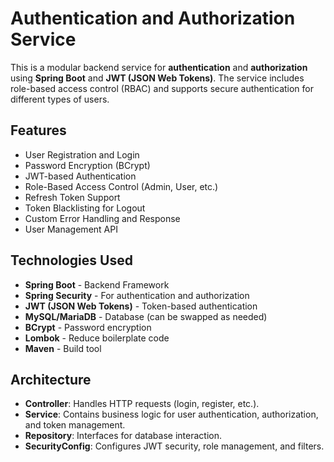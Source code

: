 # Authentication and Authorization Service

This is a modular backend service for **authentication** and **authorization** using **Spring Boot** and **JWT (JSON Web Tokens)**. The service includes role-based access control (RBAC) and supports secure authentication for different types of users. 

## Features

- User Registration and Login
- Password Encryption (BCrypt)
- JWT-based Authentication
- Role-Based Access Control (Admin, User, etc.)
- Refresh Token Support
- Token Blacklisting for Logout
- Custom Error Handling and Response
- User Management API

## Technologies Used

- **Spring Boot** - Backend Framework
- **Spring Security** - For authentication and authorization
- **JWT (JSON Web Tokens)** - Token-based authentication
- **MySQL/MariaDB** - Database (can be swapped as needed)
- **BCrypt** - Password encryption
- **Lombok** - Reduce boilerplate code
- **Maven** - Build tool

## Architecture

- **Controller**: Handles HTTP requests (login, register, etc.).
- **Service**: Contains business logic for user authentication, authorization, and token management.
- **Repository**: Interfaces for database interaction.
- **SecurityConfig**: Configures JWT security, role management, and filters.



